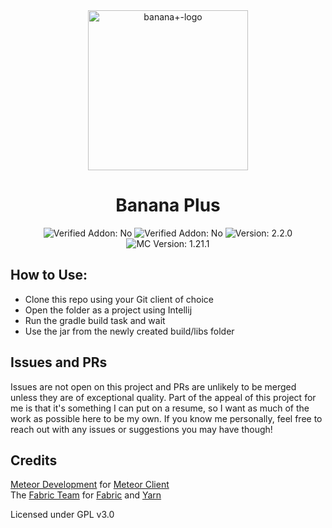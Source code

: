 <div align="center">
    <img align src="https://raw.githubusercontent.com/RickyTheRacc/banana-for-everyone/main/src/main/resources/assets/bananaplus/icon.png" alt="banana+-logo" width="256px"/>
    <h1 align="center">Banana Plus</h1>
    <img src="https://img.shields.io/badge/Author-RickyTheRacc-gold" alt="Verified Addon: No">
    <img src="https://img.shields.io/badge/Verified_Addon-No-gold" alt="Verified Addon: No">
    <img src="https://img.shields.io/badge/Version-2.2.0-gold" alt="Version: 2.2.0">
    <img src="https://img.shields.io/badge/MC_Version-1.21.1-gold" alt="MC Version: 1.21.1">
</div>

<h2>How to Use:</h2>
<ul>
    <li>Clone this repo using your Git client of choice</li>
    <li>Open the folder as a project using Intellij</li>
    <li>Run the gradle build task and wait</li>
    <li>Use the jar from the newly created build/libs folder</li>
</ul>

<h2>Issues and PRs</h2> 
<p>
Issues are not open on this project and PRs are unlikely to be merged unless they are of exceptional quality.
Part of the appeal of this project for me is that it's something I can put on a resume, so I want as much of 
the work as possible here to be my own. If you know me personally, feel free to reach out with any issues or 
suggestions you may have though!
</p>

<h2>Credits</h2>
<p>
<a href="https://github.com/MeteorDevelopment">Meteor Development</a> for <a href="https://github.com/MeteorDevelopment/meteor-client">Meteor Client</a><br>
The <a href="https://github.com/FabricMC">Fabric Team</a> for <a href="https://github.com/FabricMC/fabric-loader">Fabric</a> and <a href="https://github.com/FabricMC/yarn">Yarn</a>
</p>


<p>Licensed under GPL v3.0</p>


